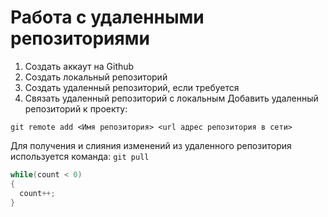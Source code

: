 # **Работа с удаленными репозиториями**
1. Создать аккаут на Github
2. Создать локальный репозиторий
3. Создать удаленный репозиторий, если требуется
4. Связать удаленный репозиторий с локальным
Добавить удаленный репозиторий к проекту:
```
git remote add <Имя репозитория> <url адрес репозитория в сети>
```
Для получения и слияния изменений из удаленного репозитория используется команда:
`git pull`

```C#
while(count < 0)
{
  count++;
}
```
